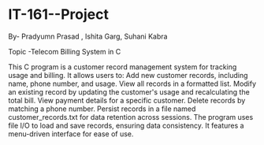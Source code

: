 # IT-161--Project
By- Pradyumn Prasad , Ishita Garg, Suhani Kabra

Topic -Telecom Billing System in C

This C program is a customer record management system for tracking usage and billing. 
It allows users to:
Add new customer records, including name, phone number, and usage.
View all records in a formatted list.
Modify an existing record by updating the customer's usage and recalculating the total bill.
View payment details for a specific customer.
Delete records by matching a phone number.
Persist records in a file named customer_records.txt for data retention across sessions.
The program uses file I/O to load and save records, ensuring data consistency. It features a menu-driven interface for ease of use.
